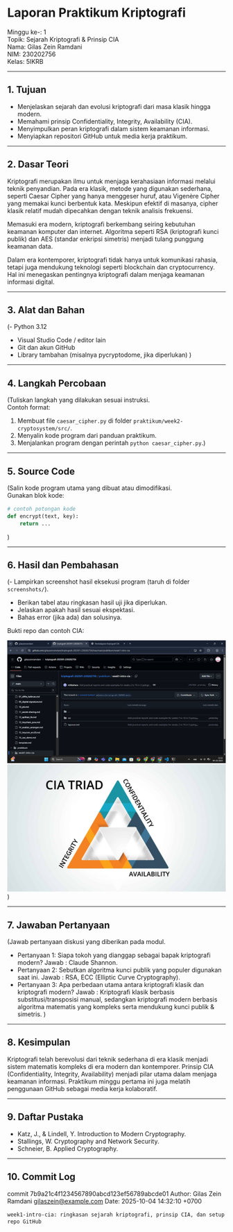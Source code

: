 # Laporan Praktikum Kriptografi
Minggu ke-: 1  
Topik: Sejarah Kriptografi & Prinsip CIA  
Nama: Gilas Zein Ramdani  
NIM: 230202756  
Kelas: 5IKRB  

---

## 1. Tujuan
- Menjelaskan sejarah dan evolusi kriptografi dari masa klasik hingga modern.
- Memahami prinsip Confidentiality, Integrity, Availability (CIA).
- Menyimpulkan peran kriptografi dalam sistem keamanan informasi.
- Menyiapkan repositori GitHub untuk media kerja praktikum.
---

## 2. Dasar Teori
Kriptografi merupakan ilmu untuk menjaga kerahasiaan informasi melalui teknik penyandian. Pada era klasik, metode yang digunakan sederhana, seperti Caesar Cipher yang hanya menggeser huruf, atau Vigenère Cipher yang memakai kunci berbentuk kata. Meskipun efektif di masanya, cipher klasik relatif mudah dipecahkan dengan teknik analisis frekuensi.

Memasuki era modern, kriptografi berkembang seiring kebutuhan keamanan komputer dan internet. Algoritma seperti RSA (kriptografi kunci publik) dan AES (standar enkripsi simetris) menjadi tulang punggung keamanan data.

Dalam era kontemporer, kriptografi tidak hanya untuk komunikasi rahasia, tetapi juga mendukung teknologi seperti blockchain dan cryptocurrency. Hal ini menegaskan pentingnya kriptografi dalam menjaga keamanan informasi digital.

---

## 3. Alat dan Bahan
(- Python 3.12  
- Visual Studio Code / editor lain  
- Git dan akun GitHub  
- Library tambahan (misalnya pycryptodome, jika diperlukan)  )

---

## 4. Langkah Percobaan
(Tuliskan langkah yang dilakukan sesuai instruksi.  
Contoh format:
1. Membuat file `caesar_cipher.py` di folder `praktikum/week2-cryptosystem/src/`.
2. Menyalin kode program dari panduan praktikum.
3. Menjalankan program dengan perintah `python caesar_cipher.py`.)

---

## 5. Source Code
(Salin kode program utama yang dibuat atau dimodifikasi.  
Gunakan blok kode:

```python
# contoh potongan kode
def encrypt(text, key):
    return ...
```
)

---

## 6. Hasil dan Pembahasan
(- Lampirkan screenshot hasil eksekusi program (taruh di folder `screenshots/`).  
- Berikan tabel atau ringkasan hasil uji jika diperlukan.  
- Jelaskan apakah hasil sesuai ekspektasi.  
- Bahas error (jika ada) dan solusinya. 

Bukti repo dan contoh CIA:

![Repo Setup](screenshots/repo_setup.png)
![Contoh CIA](screenshots/contoh_CIA.png)
)

---

## 7. Jawaban Pertanyaan
(Jawab pertanyaan diskusi yang diberikan pada modul.  
- Pertanyaan 1:   Siapa tokoh yang dianggap sebagai bapak kriptografi modern?
    Jawab     :   Claude Shannon.
- Pertanyaan 2:   Sebutkan algoritma kunci publik yang populer digunakan saat ini.
    Jawab     :   RSA, ECC (Elliptic Curve Cryptography).
- Pertanyaan 3:   Apa perbedaan utama antara kriptografi klasik dan kriptografi modern?
    Jawab     :   Kriptografi klasik berbasis substitusi/transposisi manual, sedangkan kriptografi modern berbasis algoritma matematis yang kompleks serta mendukung kunci publik & simetris.
)
---

## 8. Kesimpulan
Kriptografi telah berevolusi dari teknik sederhana di era klasik menjadi sistem matematis kompleks di era modern dan kontemporer. Prinsip CIA (Confidentiality, Integrity, Availability) menjadi pilar utama dalam menjaga keamanan informasi. Praktikum minggu pertama ini juga melatih penggunaan GitHub sebagai media kerja kolaboratif.

---

## 9. Daftar Pustaka
- Katz, J., & Lindell, Y. Introduction to Modern Cryptography.
- Stallings, W. Cryptography and Network Security.
- Schneier, B. Applied Cryptography.

---

## 10. Commit Log
commit 7b9a21c4f1234567890abcd123ef56789abcde01
Author: Gilas Zein Ramdani <gilaszein@example.com>
Date:   2025-10-04 14:32:10 +0700

    week1-intro-cia: ringkasan sejarah kriptografi, prinsip CIA, dan setup repo GitHub
```